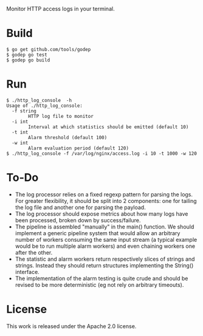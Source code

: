 Monitor HTTP access logs in your terminal.

Build
=====

```
$ go get github.com/tools/godep
$ godep go test
$ godep go build
```

Run
===

```
$ ./http_log_console  -h
Usage of ./http_log_console:
  -f string
        HTTP log file to monitor
  -i int
        Interval at which statistics should be emitted (default 10)
  -t int
        Alarm threshold (default 100)
  -w int
        Alarm evaluation period (default 120)
$ ./http_log_console -f /var/log/nginx/access.log -i 10 -t 1000 -w 120
```

To-Do
=====

* The log processor relies on a fixed regexp pattern for parsing the logs. For
  greater flexibility, it should be split into 2 components: one for tailing
  the log file and another one for parsing the payload.
* The log processor should expose metrics about how many logs have been
  processed, broken down by success/failure.
* The pipeline is assembled "manually" in the main() function. We should
  implement a generic pipeline system that would allow an arbitrary number of
  workers consuming the same input stream (a typical example would be to run
  multiple alarm workers) and even chaining workers one after the other.
* The statistic and alarm workers return respectively slices of strings and
  strings. Instead they should return structures implementing the String() interface.
* The implementation of the alarm testing is quite crude and should be revised
  to be more deterministic (eg not rely on arbitrary timeouts).

License
=======

This work is released under the Apache 2.0 license.

